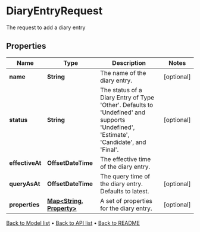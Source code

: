 

# DiaryEntryRequest

The request to add a diary entry

## Properties

| Name | Type | Description | Notes |
|------------ | ------------- | ------------- | -------------|
|**name** | **String** | The name of the diary entry. |  [optional] |
|**status** | **String** | The status of a Diary Entry of Type &#39;Other&#39;. Defaults to &#39;Undefined&#39; and supports &#39;Undefined&#39;, &#39;Estimate&#39;, &#39;Candidate&#39;, and &#39;Final&#39;. |  [optional] |
|**effectiveAt** | **OffsetDateTime** | The effective time of the diary entry. |  |
|**queryAsAt** | **OffsetDateTime** | The query time of the diary entry. Defaults to latest. |  [optional] |
|**properties** | [**Map&lt;String, Property&gt;**](Property.md) | A set of properties for the diary entry. |  [optional] |



[Back to Model list](../README.md#documentation-for-models) &#8226; [Back to API list](../README.md#documentation-for-api-endpoints) &#8226; [Back to README](../README.md)



